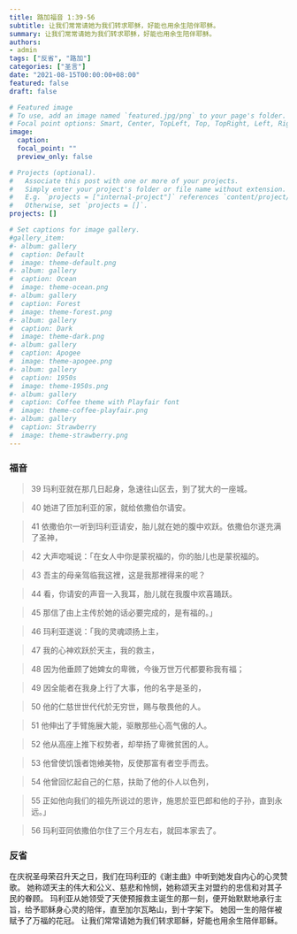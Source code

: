 ```yaml
---
title: 路加福音 1:39-56
subtitle: 让我们常常请她为我们转求耶稣，好能也用余生陪伴耶稣。
summary: 让我们常常请她为我们转求耶稣，好能也用余生陪伴耶稣。
authors:
- admin
tags: ["反省", "路加"]
categories: ["圣言"]
date: "2021-08-15T00:00:00+08:00"
featured: false
draft: false

# Featured image
# To use, add an image named `featured.jpg/png` to your page's folder.
# Focal point options: Smart, Center, TopLeft, Top, TopRight, Left, Right, BottomLeft, Bottom, BottomRight
image:
  caption:
  focal_point: ""
  preview_only: false

# Projects (optional).
#   Associate this post with one or more of your projects.
#   Simply enter your project's folder or file name without extension.
#   E.g. `projects = ["internal-project"]` references `content/project/deep-learning/index.md`.
#   Otherwise, set `projects = []`.
projects: []

# Set captions for image gallery.
#gallery_item:
#- album: gallery
#  caption: Default
#  image: theme-default.png
#- album: gallery
#  caption: Ocean
#  image: theme-ocean.png
#- album: gallery
#  caption: Forest
#  image: theme-forest.png
#- album: gallery
#  caption: Dark
#  image: theme-dark.png
#- album: gallery
#  caption: Apogee
#  image: theme-apogee.png
#- album: gallery
#  caption: 1950s
#  image: theme-1950s.png
#- album: gallery
#  caption: Coffee theme with Playfair font
#  image: theme-coffee-playfair.png
#- album: gallery
#  caption: Strawberry
#  image: theme-strawberry.png
---
```


### 福音
> 39 玛利亚就在那几日起身，急速往山区去，到了犹大的一座城。

> 40 她进了匝加利亚的家，就给依撒伯尔请安。

> 41 依撒伯尔一听到玛利亚请安，胎儿就在她的腹中欢跃。依撒伯尔遂充满了圣神，

> 42 大声唿喊说：「在女人中你是蒙祝福的，你的胎儿也是蒙祝福的。

> 43 吾主的母亲驾临我这裡，这是我那裡得来的呢？

> 44 看，你请安的声音一入我耳，胎儿就在我腹中欢喜踊跃。

> 45 那信了由上主传於她的话必要完成的，是有福的。」

> 46 玛利亚遂说：「我的灵魂颂扬上主，

> 47 我的心神欢跃於天主，我的救主，

> 48 因为他垂顾了她婢女的卑微，今後万世万代都要称我有福；

> 49 因全能者在我身上行了大事，他的名字是圣的，

> 50 他的仁慈世世代代於无穷世，赐与敬畏他的人。

> 51 他伸出了手臂施展大能，驱散那些心高气傲的人。

> 52 他从高座上推下权势者，却举扬了卑微贫困的人。

> 53 他曾使饥饿者饱飨美物，反使那富有者空手而去。

> 54 他曾回忆起自己的仁慈，扶助了他的仆人以色列，

> 55 正如他向我们的祖先所说过的恩许，施恩於亚巴郎和他的子孙，直到永远。」

> 56 玛利亚同依撒伯尔住了三个月左右，就回本家去了。


### 反省
在庆祝圣母荣召升天之日，我们在玛利亚的《谢主曲》中听到她发自内心的心灵赞歌。 她称颂天主的伟大和公义、慈悲和怜悯，她称颂天主对盟约的忠信和对其子民的眷顾。 玛利亚从她领受了天使预报救主诞生的那一刻，便开始默默地承行主旨，给予耶稣身心灵的陪伴，直至加尔瓦略山，到十字架下。 她因一生的陪伴被赋予了万福的花冠。 让我们常常请她为我们转求耶稣，好能也用余生陪伴耶稣。
